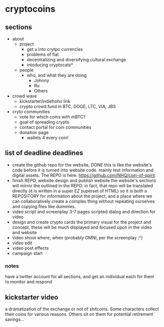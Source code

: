 # cryptocoins

## sections

+ about
  + project
    + get u into crytpo currencies
    + problems of fiat
    + decentralizing and diversifying cultural exchange
    + intoducing cryptocats\*
  + people
    + who, and what they are doing
      + Johnny
      + Ru
      + Others
+ crowd wave
  + kickstarter/indiehoho link
  + crypto crowd fund in BTC, DOGE, LTC, VIA, JBS
+ cryto communities
  + vote for which coins with mBTC?
  + goal of spreading crypto
  + contact portal for coin communities
  + donation page
    + wallets 4 every coin!


## list of deadline deadlines

+ create the github repo for the website, DONE
this is like the website's code before it is turned into website code. mainly text information and digital assets.  The REPO is here: https://github.com/NHQ/coin-of-spirit.
+ finish REPO, website design and publish website
the website's sections will mirror the outlined in the REPO.  in fact, that repo will be translated directly (it is written in a super EZ superset of HTML) so it is both a REPOSITORY for information about the project, and a place where we can collaboratively create a complex thing without repeating ourselves and copying files like dummies.  
+ video script and screenplay
3-7 pages scripted dialog and direction for video
+ design and create crypto cards
the primary visual for the project and concept, these will be much displayed and focused upon in the video and website
+ video shoot
where, when (probably OMNI, per the screenplay ;^)
+ video edit
+ video post effects
+ campaign start


### notes

have a twitter account for all sections, and get an individual each for them to monitor and respond

## kickstarter video

a dramatization of the exchange or not of shitcoins.  Some characters collect their coins for various reasons.  Others sit on them for potential retirement savings...
